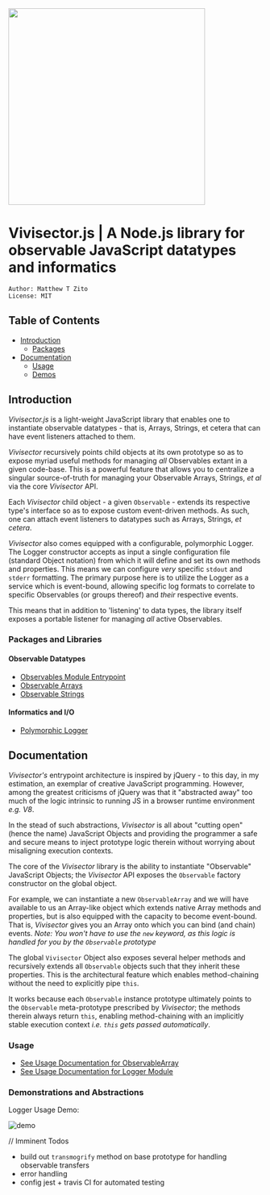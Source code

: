 <img src="https://github.com/MatthewZito/vivisector-js/blob/master/documentation/vx.png" width="390" height="390">

# Vivisector.js | A Node.js library for observable JavaScript datatypes and informatics
```
Author: Matthew T Zito
License: MIT
```
## Table of Contents

 - [Introduction](#intro) 
    * [Packages](#packages)
 - [Documentation](#docs)
    * [Usage](#use)
    * [Demos](#demo)

## <a name="intro"></a> Introduction
*Vivisector.js* is a light-weight JavaScript library that enables one to instantiate observable datatypes - that is, Arrays, Strings, et cetera that can have event listeners attached to them. 

*Vivisector* recursively points child objects at its own prototype so as to expose myriad useful methods for managing *all* Observables extant in a given code-base. This is a powerful feature that allows you to centralize a singular source-of-truth for managing your Observable Arrays, Strings, *et al* via the core *Vivisector* API.

Each *Vivisector* child object - a given `Observable` - extends its respective type's interface so as to expose custom event-driven methods. As such, one can attach event listeners to datatypes such as Arrays, Strings, *et cetera*.

*Vivisector* also comes equipped with a configurable, polymorphic Logger. The Logger constructor accepts as input a single configuration file (standard Object notation) from which it will define and set its own methods and properties. This means we can configure *very* specific `stdout` and `stderr` formatting. The primary purpose here is to utilize the Logger as a service which is event-bound, allowing specific log formats to correlate to specific Observables (or groups thereof) and *their* respective events. 

This means that in addition to 'listening' to data types, the library itself exposes a portable listener for managing *all* active Observables.

### <a name="packages"></a> Packages and Libraries

#### Observable Datatypes
  - [Observables Module Entrypoint](https://github.com/MatthewZito/vivisector-js/blob/master/packages/datatypes/index.js)
  - [Observable Arrays](https://github.com/MatthewZito/vivisector-js/blob/master/packages/datatypes/ObservableArray.js)
  - [Observable Strings](https://github.com/MatthewZito/vivisector-js/blob/master/packages/datatypes/ObservableString.js)

#### Informatics and I/O
  - [Polymorphic Logger](https://github.com/MatthewZito/vivisector-js/blob/master/packages/informatics/PolymorphicLogger.js)

## <a name="docs"></a> Documentation
*Vivisector's* entrypoint architecture is inspired by jQuery - to this day, in my estimation, an exemplar of creative JavaScript programming. However, among the greatest criticisms of jQuery was that it "abstracted away" too much of the logic intrinsic to running JS in a browser runtime environment *e.g. V8*. 

In the stead of such abstractions, *Vivisector* is all about "cutting open" (hence the name) JavaScript Objects and providing the programmer a safe and secure means to inject prototype logic therein without worrying about misaligning execution contexts. 

The core of the *Vivisector* library is the ability to instantiate "Observable" JavaScript Objects; the *Vivisector* API exposes the `Observable` factory constructor on the global object. 

For example, we can instantiate a new `ObservableArray` and we will have available to us an Array-like object which extends native Array methods and properties, but is also equipped with the capacity to become event-bound. That is, *Vivisector* gives you an Array onto which you can bind (and chain) events. *Note: You won't have to use the `new` keyword, as this logic is handled for you by the `Observable` prototype*

The global `Vivisector` Object also exposes several helper methods and recursively extends all `Observable` objects such that they inherit these properties. This is the architectural feature which enables method-chaining without the need to explicitly pipe `this`. 

It works because each `Observable` instance prototype ultimately points to the `Observable` meta-prototype prescribed by *Vivisector*; the methods therein always return `this`, enabling method-chaining with an implicitly stable execution context *i.e. `this` gets passed automatically*.

### <a name="use"></a> Usage
  - [See Usage Documentation for ObservableArray](https://github.com/MatthewZito/vivisector-js/blob/master/documentation/usage-observable-array.md)
  - [See Usage Documentation for Logger Module](https://github.com/MatthewZito/vivisector-js/blob/master/documentation/usage-logger.md)

### <a name="demo"></a> Demonstrations and Abstractions
Logger Usage Demo:

![demo](https://github.com/MatthewZito/vivisector-js/blob/master/documentation/polymorphic-logger-demo.gif)



// Imminent Todos

  - build out `transmogrify` method on base prototype for handling observable transfers
  - error handling
  - config jest + travis CI for automated testing